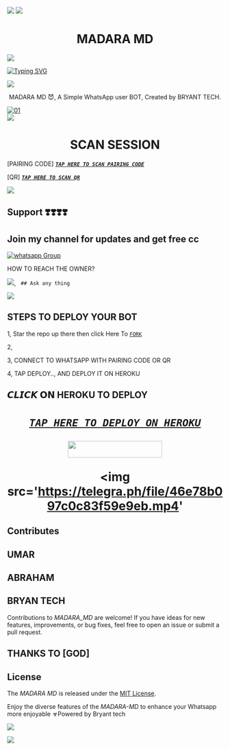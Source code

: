 <a><img src='https://telegra.ph/file/8c24d36ce0e98e0763b12.jpg'/></a>
<a><img src='https://telegra.ph/file/4efce2555fe08f28627d4.jpg'/></a>
 <h1 align="center"> MADARA MD </h1>


<a><img src='https://telegra.ph/file/05bde909a6d700b4b8bdd.jpg'/></a>
      
[![Typing SVG](https://readme-typing-svg.herokuapp.com?font=Rockstar-ExtraBold&color=blue&lines=AM+MADARA+MD+CREATED+BY+BRYANT)](https://git.io/typing-svg)

<a><img src='https://telegra.ph/file/0b0e3b491bf74ab969223.jpg'/></a>
 
<p align="center"> MADARA MD 😈, A Simple WhatsApp user BOT, Created by BRYANT TECH.
</p>
<p align="center">


  <a href="https://telegra.ph/file/b1b572204ead676f738c1.mp4"><img 
                                                               src="https://telegra.ph/file/3c753002fab985c1cb1e7.jpg" alt="01" border="0" /></a>                     
<a><img src='https://i.imgur.com/LyHic3i.gif'/></a>
 <h1 align="center">  SCAN SESSION </h1>
 

[PAIRING CODE]  ***[`TAP HERE TO SCAN PAIRING CODE`](https://bmw-code-app-c1168f4953cd.herokuapp.com/pair)***


  
 [QR] ***[`TAP HERE TO SCAN QR`](https://bmw-code-app-c1168f4953cd.herokuapp.com/qr)***


<a><img src='https://telegra.ph/file/8c24d36ce0e98e0763b12.jpg'/></a>

## Support ❣️❣️❣️❣️
## Join my channel for updates and get free cc
<a href="https://chat.whatsapp.com/HsPiKU0POmU6Pbg4SLwi90" target="_blank">
    <img alt="whatsapp Group" src="https://chat.whatsapp.com/HsPiKU0POmU6Pbg4SLwi90.io/badge/ Whatsapp Support Channel -https://whatsapp.com/channel/0029VacpEdXIt5rqKLB9nC1L" />
  </a>
</p>


HOW TO REACH THE OWNER? 
 
   
   <a href="https://wa.me/message/+94 78 917 8807">
    <img src="https://telegra.ph/file/04da72e0bc56e64748969.jpg" />
  </a>&nbsp;&nbsp;
   <a

    ## Ask any thing
<a><img src='https://telegra.ph/file/f97fcf9569780b65c2065.png'/></a>


## STEPS TO DEPLOY YOUR BOT


1, Star the repo up there then click Here To  [`FORK`](https://github.com/King2090/King2090/fork)

2, 



3, CONNECT TO WHATSAPP WITH PAIRING CODE OR QR



4, TAP DEPLOY.., AND DEPLOY IT ON HEROKU 

## 𝘾𝙇𝙄𝘾𝙆 𝗢𝗡 HEROKU TO DEPLOY 




 <h1 align="center">

  ***[`TAP HERE TO DEPLOY ON HEROKU`](https://dashboard.heroku.com/new?template=https://github.com/King2090/MADARA-MD)***







  ***<p align="center"><a href="https://bmw-code-app-c1168f4953cd.herokuapp.com/">
 <img src="https://img.shields.io/badge/TAP%20HERE%20TO%20OPEN%20BRYANT%20TECH%20APP-Yellow?style=for-the-badge&logo=MADARA MD" width="220" height="38.45"/></a></p>***



<a><img src='https://telegra.ph/file/46e78b097c0c83f59e9eb.mp4'
   
  




## Contributes
## UMAR
## ABRAHAM 
## BRYAN TECH

Contributions to *MADARA_MD* are welcome! If you have ideas for new features, improvements, or bug fixes, feel free to open an issue or submit a pull request.
## THANKS TO [GOD]

## License

The *MADARA MD* is released under the [MIT License](https://opensource.org/licenses/MIT).

Enjoy the diverse features of the *MADARA-MD*  to enhance your Whatsapp more enjoyable
☣Powered by Bryant tech

<a><img src='.https://telegra.ph/file/c57b58a5b4b199e815586.jpg'/></a>



<a><img src='https://telegra.ph/file/069aca41bcddbd67de484.mp4'/></a>
